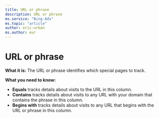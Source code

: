 ```yaml
---
title: URL or phrase
description: URL or phrase
ms.service: "Bing-Ads"
ms.topic: "article"
author: eric-urban
ms.author: eur
---
```


# URL or phrase

**What it is:** The URL or phrase identifies which special pages to track.

**What you need to know:**
- **Equals** tracks details about visits to the URL in this column.
- **Contains** tracks details about visits to any URL with your domain that contains the phrase in this column.
- **Begins with** tracks details about visits to any URL that begins with the URL or phrase in this column.


